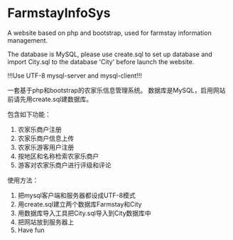 # FarmstayInfoSys
A website based on php and bootstrap, used for farmstay information management.

The database is MySQL, please use create.sql to set up database and import City.sql to the database 'City' before launch the website.

!!!Use UTF-8 mysql-server and mysql-client!!!

一套基于php和bootstrap的农家乐信息管理系统。
数据库是MySQL，启用网站前请先用create.sql建数据库。

包含如下功能：

1. 农家乐商户注册
2. 农家乐商户信息上传
3. 农家乐游客用户注册
4. 按地区和名称检索农家乐商户
5. 游客对农家乐商户进行评级和评论

使用方法：
1. 把mysql客户端和服务器都设成UTF-8模式
2. 用create.sql建立两个数据库Farmstay和City
3. 用数据库导入工具把City.sql导入到City数据库中
4. 把网站放到服务器上
5. Have fun